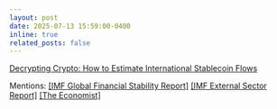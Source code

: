 ```yaml
---
layout: post
date: 2025-07-13 15:59:00-0400
inline: true
related_posts: false
---
```


[Decrypting Crypto: How to Estimate International Stablecoin Flows](https://www.imf.org/en/Publications/WP/Issues/2025/07/11/Decrypting-Crypto-How-to-Estimate-International-Stablecoin-Flows-568260)  

Mentions: [[IMF Global Financial Stability Report]](https://www.imf.org/en/Publications/GFSR/Issues/2025/10/14/global-financial-stability-report-october-2025) [[IMF External Sector Report]](https://www.imf.org/en/Publications/ESR/Issues/2025/07/22/external-sector-report-2025) [[The Economist]](https://www.economist.com/finance-and-economics/2025/09/02/china-turns-crypto-curious)
